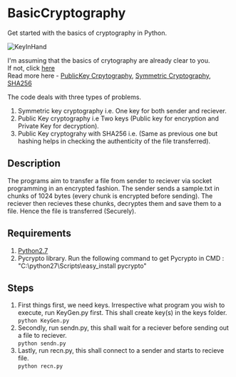 # BasicCryptography  
Get started with the basics of cryptography in Python.  

![KeyInHand](https://unsplash.com/photos/OHnvp41aDzE/download?force=true "Photo by 'CMDR Shane' on Unsplash.com")  
    
I'm assuming that the basics of crytography are already clear to you.   
If not, click [here](https://en.wikipedia.org/wiki/Cryptography)  
Read more here - [PublicKey Crpytography](https://en.wikipedia.org/wiki/Public-key_cryptography), [Symmetric Cryptography](https://en.wikipedia.org/wiki/Symmetric-key_algorithm), [SHA256](https://en.wikipedia.org/wiki/Secure_Hash_Algorithms)  

The code deals with three types of problems.  
1. Symmetric key cryptography i.e. One key for both sender and reciever.  
2. Public Key cryptography i.e Two keys (Public key for encryption and Private Key for decryption).  
3. Public Key cryptograhy with SHA256 i.e. (Same as previous one but hashing helps in checking the authenticity of the file transferred).  

## Description
The programs aim to transfer a file from sender to reciever via socket programming in an encrypted fashion.
The sender sends a sample.txt in chunks of 1024 bytes (every chunk is encrypted before sending). The reciever then recieves these chunks, decryptes them and save them to a file. Hence the file is transferred (Securely).

## Requirements  
1. [Python2.7](https://www.python.org/ftp/python/2.7/python-2.7.amd64.msi)  
2. Pycrypto library. Run the following command to get Pycrypto in CMD : "C:\python27\Scripts\easy_install pycrypto"  

## Steps  
1. First things first, we need keys. Irrespective what program you wish to execute, run KeyGen.py first. This shall create key(s) in the keys folder.  
`python KeyGen.py`
2. Secondly, run sendn.py, this shall wait for a reciever before sending out a file to reciever.  
`python sendn.py`
3. Lastly, run recn.py, this shall connect to a sender and starts to recieve file.  
`python recn.py`


